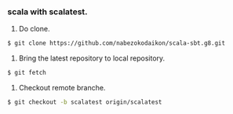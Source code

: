 ### scala with scalatest.
1. Do clone.
```bash
$ git clone https://github.com/nabezokodaikon/scala-sbt.g8.git
```
1. Bring the latest repository to local repository.
```bash
$ git fetch
```
1. Checkout remote branche.
```bash
$ git checkout -b scalatest origin/scalatest
```
